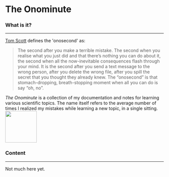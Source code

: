 # The Onominute

### What is it?
___
[Tom Scott](https://www.youtube.com/channel/UCBa659QWEk1AI4Tg--mrJ2A) defines the 'onosecond' as: 
> The second after you make a terrible mistake. The second when you realise what you just did and that there’s nothing you can do about it, the second when all the now-inevitable consequences flash through your mind. It is the second after you send a text message to the wrong person, after you delete the wrong file, after you spill the secret that you thought they already knew. The “onosecond” is that stomach-dropping, breath-stopping moment when all you can do is say “oh, no”.

_The Onominute_ is a collection of my documentation and notes for learning various scientific topics. The name itself refers to the average number of times I realized my mistakes while learning a new topic, in a single sitting.
<img src="https://cf.geekdo-images.com/camo/cba429883803dadea626df689cdbf3ddc0dc1bba/68747470733a2f2f692e696d6775722e636f6d2f456161485557462e6a7067" width="100" height="100">

### Content
___
Not much here yet.


